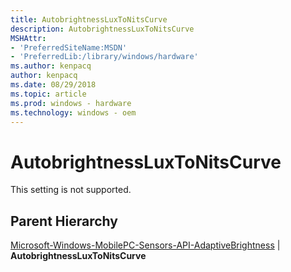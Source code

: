 ```yaml
---
title: AutobrightnessLuxToNitsCurve
description: AutobrightnessLuxToNitsCurve
MSHAttr:
- 'PreferredSiteName:MSDN'
- 'PreferredLib:/library/windows/hardware'
ms.author: kenpacq
author: kenpacq
ms.date: 08/29/2018
ms.topic: article
ms.prod: windows - hardware
ms.technology: windows - oem
---
```


# AutobrightnessLuxToNitsCurve

This setting is not supported. 

## Parent Hierarchy

[Microsoft-Windows-MobilePC-Sensors-API-AdaptiveBrightness](microsoft-windows-mobilepc-sensors-api-adaptivebrightness.md) | **AutobrightnessLuxToNitsCurve**

